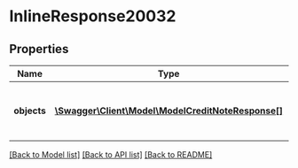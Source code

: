 # InlineResponse20032

## Properties
Name | Type | Description | Notes
------------ | ------------- | ------------- | -------------
**objects** | [**\Swagger\Client\Model\ModelCreditNoteResponse[]**](ModelCreditNoteResponse.md) | The credit note object which was marked as sent. | [optional] 

[[Back to Model list]](../../README.md#documentation-for-models) [[Back to API list]](../../README.md#documentation-for-api-endpoints) [[Back to README]](../../README.md)

